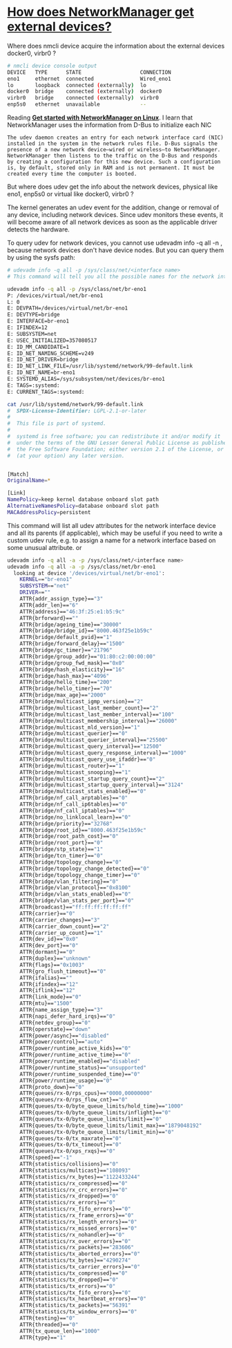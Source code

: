 # **[How does NetworkManager get external devices?](https://unix.stackexchange.com/questions/761798/how-does-networkmanager-get-external-devices)**

Where does nmcli device acquire the information about the external devices docker0, virbr0 ?

```bash
# nmcli device console output
DEVICE   TYPE      STATE                   CONNECTION
eno1     ethernet  connected               Wired_eno1
lo       loopback  connected (externally)  lo
docker0  bridge    connected (externally)  docker0
virbr0   bridge    connected (externally)  virbr0
enp5s0   ethernet  unavailable             --
```

Reading **[Get started with NetworkManager on Linux](https://opensource.com/article/22/4/networkmanager-linux)**. I learn that NetworkManager uses the information from D-Bus to initialize each NIC

```The udev daemon creates an entry for each network interface card (NIC) installed in the system in the network rules file. D-Bus signals the presence of a new network device—wired or wireless—to NetworkManager. NetworkManager then listens to the traffic on the D-Bus and responds by creating a configuration for this new device. Such a configuration is, by default, stored only in RAM and is not permanent. It must be created every time the computer is booted.```

But where does udev get the info about the network devices, physical like eno1, enp5s0 or virtual like docker0, virbr0 ?

The kernel generates an udev event for the addition, change or removal of any device, including network devices. Since udev monitors these events, it will become aware of all network devices as soon as the applicable driver detects the hardware.

To query udev for network devices, you cannot use udevadm info -q all -n <device node>, because network devices don't have device nodes. But you can query them by using the sysfs path:

```bash
# udevadm info -q all -p /sys/class/net/<interface name>
# This command will tell you all the possible names for the network interface using the new Predictable Network Interface Names scheme, with the various ID_NET_NAME_* environment variables.

udevadm info -q all -p /sys/class/net/br-eno1             
P: /devices/virtual/net/br-eno1
L: 0
E: DEVPATH=/devices/virtual/net/br-eno1
E: DEVTYPE=bridge
E: INTERFACE=br-eno1
E: IFINDEX=12
E: SUBSYSTEM=net
E: USEC_INITIALIZED=357080517
E: ID_MM_CANDIDATE=1
E: ID_NET_NAMING_SCHEME=v249
E: ID_NET_DRIVER=bridge
E: ID_NET_LINK_FILE=/usr/lib/systemd/network/99-default.link
E: ID_NET_NAME=br-eno1
E: SYSTEMD_ALIAS=/sys/subsystem/net/devices/br-eno1
E: TAGS=:systemd:
E: CURRENT_TAGS=:systemd:

cat /usr/lib/systemd/network/99-default.link                        
#  SPDX-License-Identifier: LGPL-2.1-or-later
#
#  This file is part of systemd.
#
#  systemd is free software; you can redistribute it and/or modify it
#  under the terms of the GNU Lesser General Public License as published by
#  the Free Software Foundation; either version 2.1 of the License, or
#  (at your option) any later version.


[Match]
OriginalName=*

[Link]
NamePolicy=keep kernel database onboard slot path
AlternativeNamesPolicy=database onboard slot path
MACAddressPolicy=persistent

```

This command will list all udev attributes for the network interface device and all its parents (if applicable), which may be useful if you need to write a custom udev rule, e.g. to assign a name for a network interface based on some unusual attribute.
or

```bash
udevadm info -q all -a -p /sys/class/net/<interface name>
udevadm info -q all -a -p /sys/class/net/br-eno1
  looking at device '/devices/virtual/net/br-eno1':
    KERNEL=="br-eno1"
    SUBSYSTEM=="net"
    DRIVER==""
    ATTR{addr_assign_type}=="3"
    ATTR{addr_len}=="6"
    ATTR{address}=="46:3f:25:e1:b5:9c"
    ATTR{brforward}==""
    ATTR{bridge/ageing_time}=="30000"
    ATTR{bridge/bridge_id}=="8000.463f25e1b59c"
    ATTR{bridge/default_pvid}=="1"
    ATTR{bridge/forward_delay}=="1500"
    ATTR{bridge/gc_timer}=="21796"
    ATTR{bridge/group_addr}=="01:80:c2:00:00:00"
    ATTR{bridge/group_fwd_mask}=="0x0"
    ATTR{bridge/hash_elasticity}=="16"
    ATTR{bridge/hash_max}=="4096"
    ATTR{bridge/hello_time}=="200"
    ATTR{bridge/hello_timer}=="70"
    ATTR{bridge/max_age}=="2000"
    ATTR{bridge/multicast_igmp_version}=="2"
    ATTR{bridge/multicast_last_member_count}=="2"
    ATTR{bridge/multicast_last_member_interval}=="100"
    ATTR{bridge/multicast_membership_interval}=="26000"
    ATTR{bridge/multicast_mld_version}=="1"
    ATTR{bridge/multicast_querier}=="0"
    ATTR{bridge/multicast_querier_interval}=="25500"
    ATTR{bridge/multicast_query_interval}=="12500"
    ATTR{bridge/multicast_query_response_interval}=="1000"
    ATTR{bridge/multicast_query_use_ifaddr}=="0"
    ATTR{bridge/multicast_router}=="1"
    ATTR{bridge/multicast_snooping}=="1"
    ATTR{bridge/multicast_startup_query_count}=="2"
    ATTR{bridge/multicast_startup_query_interval}=="3124"
    ATTR{bridge/multicast_stats_enabled}=="0"
    ATTR{bridge/nf_call_arptables}=="0"
    ATTR{bridge/nf_call_ip6tables}=="0"
    ATTR{bridge/nf_call_iptables}=="0"
    ATTR{bridge/no_linklocal_learn}=="0"
    ATTR{bridge/priority}=="32768"
    ATTR{bridge/root_id}=="8000.463f25e1b59c"
    ATTR{bridge/root_path_cost}=="0"
    ATTR{bridge/root_port}=="0"
    ATTR{bridge/stp_state}=="1"
    ATTR{bridge/tcn_timer}=="0"
    ATTR{bridge/topology_change}=="0"
    ATTR{bridge/topology_change_detected}=="0"
    ATTR{bridge/topology_change_timer}=="0"
    ATTR{bridge/vlan_filtering}=="0"
    ATTR{bridge/vlan_protocol}=="0x8100"
    ATTR{bridge/vlan_stats_enabled}=="0"
    ATTR{bridge/vlan_stats_per_port}=="0"
    ATTR{broadcast}=="ff:ff:ff:ff:ff:ff"
    ATTR{carrier}=="0"
    ATTR{carrier_changes}=="3"
    ATTR{carrier_down_count}=="2"
    ATTR{carrier_up_count}=="1"
    ATTR{dev_id}=="0x0"
    ATTR{dev_port}=="0"
    ATTR{dormant}=="0"
    ATTR{duplex}=="unknown"
    ATTR{flags}=="0x1003"
    ATTR{gro_flush_timeout}=="0"
    ATTR{ifalias}==""
    ATTR{ifindex}=="12"
    ATTR{iflink}=="12"
    ATTR{link_mode}=="0"
    ATTR{mtu}=="1500"
    ATTR{name_assign_type}=="3"
    ATTR{napi_defer_hard_irqs}=="0"
    ATTR{netdev_group}=="0"
    ATTR{operstate}=="down"
    ATTR{power/async}=="disabled"
    ATTR{power/control}=="auto"
    ATTR{power/runtime_active_kids}=="0"
    ATTR{power/runtime_active_time}=="0"
    ATTR{power/runtime_enabled}=="disabled"
    ATTR{power/runtime_status}=="unsupported"
    ATTR{power/runtime_suspended_time}=="0"
    ATTR{power/runtime_usage}=="0"
    ATTR{proto_down}=="0"
    ATTR{queues/rx-0/rps_cpus}=="0000,00000000"
    ATTR{queues/rx-0/rps_flow_cnt}=="0"
    ATTR{queues/tx-0/byte_queue_limits/hold_time}=="1000"
    ATTR{queues/tx-0/byte_queue_limits/inflight}=="0"
    ATTR{queues/tx-0/byte_queue_limits/limit}=="0"
    ATTR{queues/tx-0/byte_queue_limits/limit_max}=="1879048192"
    ATTR{queues/tx-0/byte_queue_limits/limit_min}=="0"
    ATTR{queues/tx-0/tx_maxrate}=="0"
    ATTR{queues/tx-0/tx_timeout}=="0"
    ATTR{queues/tx-0/xps_rxqs}=="0"
    ATTR{speed}=="-1"
    ATTR{statistics/collisions}=="0"
    ATTR{statistics/multicast}=="108093"
    ATTR{statistics/rx_bytes}=="1122433244"
    ATTR{statistics/rx_compressed}=="0"
    ATTR{statistics/rx_crc_errors}=="0"
    ATTR{statistics/rx_dropped}=="0"
    ATTR{statistics/rx_errors}=="0"
    ATTR{statistics/rx_fifo_errors}=="0"
    ATTR{statistics/rx_frame_errors}=="0"
    ATTR{statistics/rx_length_errors}=="0"
    ATTR{statistics/rx_missed_errors}=="0"
    ATTR{statistics/rx_nohandler}=="0"
    ATTR{statistics/rx_over_errors}=="0"
    ATTR{statistics/rx_packets}=="283606"
    ATTR{statistics/tx_aborted_errors}=="0"
    ATTR{statistics/tx_bytes}=="4290274"
    ATTR{statistics/tx_carrier_errors}=="0"
    ATTR{statistics/tx_compressed}=="0"
    ATTR{statistics/tx_dropped}=="0"
    ATTR{statistics/tx_errors}=="0"
    ATTR{statistics/tx_fifo_errors}=="0"
    ATTR{statistics/tx_heartbeat_errors}=="0"
    ATTR{statistics/tx_packets}=="56391"
    ATTR{statistics/tx_window_errors}=="0"
    ATTR{testing}=="0"
    ATTR{threaded}=="0"
    ATTR{tx_queue_len}=="1000"
    ATTR{type}=="1"

```
